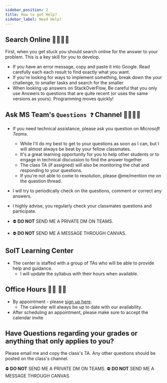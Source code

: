 ```yaml
---
sidebar_position: 2
title: How to get Help?
sidebar_label: Need Help?
---
```


## Search Online 🕵️‍♂️🕵️‍♀️

First, when you get stuck you should search online for the answer to your problem. This is a key skill for you to develop.

- If you have an error message, copy and paste it into Google. Read carefully each each result to find exactly what you want.
- If you're looking for ways to implement something, break down the your challenge, to smaller tasks and search for the smaller
- When looking up answers on StackOverFlow, Be careful that you only use Answers to questions that are quite recent (or uses the same versions as yours). Programming moves quickly!

## Ask MS Team's `Questions ❓` Channel 🙋‍♀️🙋‍♂️

- If you need technical assistance, please ask you question on *Microsoft Teams*.
  - While I'll do my best to get to your questions as soon as I can, but I will almost always be beat by your fellow classmates.
  - It's a great learning opportunity for you to help other students or to engage in technical discussion to find the answer together.
  - The class TA (if assigned) will also be monitoring the chat and responding to your questions.
  - If you're not able to come to resolution, please @me/mention me on the question thread.

- I will try to periodically check on the questions, comment or correct any answers.
- I highly advise, you regularly check your classmates questions and participate.
- ⛔️ **DO NOT** SEND ME A PRIVATE DM ON TEAMS.
- ⛔️ **DO NOT** SEND ME A MESSAGE THROUGH CANVAS.

## SoIT Learning Center

- The center is staffed with a group of TAs who will be able to provide help and guidance.
  - I will update the syllabus with their hours when available.

## Office Hours 👨‍🏫 👨‍💻

- By appointment - please [sign up here](https://outlook.office.com/bookwithme/user/391e38f5e158471ca309be4711c79904@ucmail.uc.edu?anonymous&ep=plink).
  - The calendar will always be up to date with our availability.
- After scheduling an appointment, please make sure to accept the calendar invite

## Have Questions regarding your grades or anything that only applies to you?

Please email me and copy the class's TA. Any other questions should be posted on the class's channel.

⛔️ **DO NOT** SEND ME A PRIVATE DM ON TEAMS.
⛔️ **DO NOT** SEND ME A MESSAGE THROUGH CANVAS.

